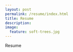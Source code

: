 ```yaml
---
layout: post
permalink: /resume/index.html
title: Resume
description:
image:
  feature: soft-trees.jpg
---
```


Resume


